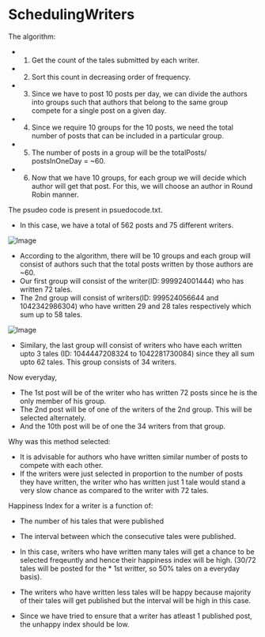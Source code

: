 # SchedulingWriters

The algorithm:
* 1. Get the count of the tales submitted by each writer. 
* 2. Sort this count in decreasing order of frequency. 
* 3. Since we have to post 10 posts per day, we can divide the authors into groups such that authors that belong to the same group compete for a single post on a given day.
* 4. Since we require 10 groups for the 10 posts, we need the total number of posts that can be included in a particular group. 
* 5. The number of posts in a group will be the totalPosts/ postsInOneDay = ~60. 
* 6. Now that we have 10 groups, for each group we will decide which author will get that post. For this, we will choose an author in Round Robin manner.

The psudeo code is present in psuedocode.txt. 

* In this case, we have a total of 562 posts and 75 different writers. 

![Image](https://dl.dropbox.com/s/yf3khgma5xp4jpq/ttt-writer.JPG?dl=0)

* According to the algorithm, there will be 10 groups and each group will consist of authors such that the total posts written by those authors are ~60. 
* Our first group will consist of the writer(ID: 999924001444) who has written 72 tales. 
* The 2nd group will consist of writers(ID: 999524056644 and 1042342986304) who have written 29 and 28 tales respectively which sum up to 58 tales. 

![Image](https://dl.dropbox.com/s/fdvmt92yjsp1s55/ttt-writer1.JPG?dl=0)

* Similary, the last group will consist of writers who have each written upto 3 tales (ID: 1044447208324 to 1042281730084) since they all sum upto 62 tales. This group consists of 34 writers. 

Now everyday, 
* The 1st post will be of the writer who has written 72 posts since he is the only member of his group. 
* The 2nd post will be of one of the writers of the 2nd group. This will be selected alternately. 
* And the 10th post will be of one the 34 writers from that group. 

Why was this method selected: 
* It is advisable for authors who have written similar number of posts to compete with each other. 
* If the writers were just selected in proportion to the number of posts they have written, the writer who has written just 1 tale would stand a very slow chance as compared to the writer with 72 tales. 

Happiness Index for a writer is a function of: 
* The number of his tales that were published
* The interval between which the consecutive tales were published. 

* In this case, writers who have written many tales will get a chance to be selected freqeuntly and hence their happiness index will be high. (30/72 tales will be posted for the * 1st writter, so 50% tales on a everyday basis). 
* The writers who have written less tales will be happy because majority of their tales will get published but the interval will be high in this case. 
* Since we have tried to ensure that a writer has atleast 1 published post, the unhappy index should be low. 



